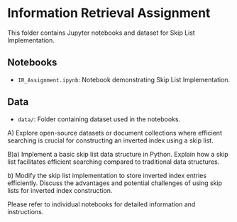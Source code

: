 # Information Retrieval Assignment
This folder contains Jupyter notebooks and dataset for Skip List Implementation.

## Notebooks

- `IR_Assignment.ipynb`: Notebook demonstrating Skip List Implementation.

## Data

- `data/`: Folder containing dataset used in the notebooks.

A) Explore open-source datasets or document collections where efficient searching is crucial for constructing an inverted index using a skip list.

B)a) Implement a basic skip list data structure in Python. Explain how a skip list facilitates efficient searching compared to traditional data structures.

  b) Modify the skip list implementation to store inverted index entries efficiently. Discuss the advantages and potential challenges of using skip lists for inverted index construction.

Please refer to individual notebooks for detailed information and instructions.
